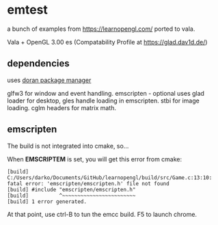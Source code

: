 # emtest

a bunch of examples from https://learnopengl.com/ ported to vala.


Vala + OpenGL 3.00 es (Compatability Profile at https://glad.dav1d.de/)

## dependencies

uses [doran package manager](https://github.com/darkoverlordofdata/doran.git)

glfw3 for window and event handling.
emscripten - optional 
uses glad loader for desktop, gles handle loading in emscripten.
stbi for image loading.
cglm headers for matrix math.

## emscripten

The build is not integrated into cmake, so...

When __EMSCRIPTEM__ is set, you will get this error from cmake:

    [build] C:/Users/darko/Documents/GitHub/learnopengl/build/src/Game.c:13:10: fatal error: 'emscripten/emscripten.h' file not found
    [build] #include "emscripten/emscripten.h"
    [build]          ^~~~~~~~~~~~~~~~~~~~~~~~~
    [build] 1 error generated.

At that point, use ctrl-B to tun the emcc build. F5 to launch chrome.